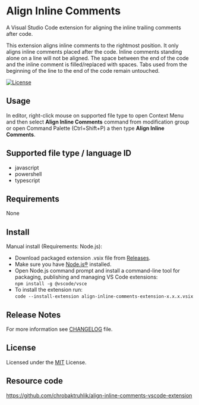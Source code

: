 # Align Inline Comments

A Visual Studio Code extension for aligning the inline trailing comments after code.

This extension aligns inline comments to the rightmost position. It only aligns inline comments placed after the code. Inline comments standing alone on a line will not be aligned. The space between the end of the code and the inline comment is filled/replaced with spaces. Tabs used from the beginning of the line to the end of the code remain untouched.

[![License](https://img.shields.io/badge/License-MIT-blue.svg)](LICENSE)

## Usage
In editor, right-click mouse on supported file type to open Context Menu and then select **Align Inline Comments** command from modification group or open Command Palette (Ctrl+Shift+P) a then type **Align Inline Comments**.

## Supported file type / language ID
* javascript
* powershell
* typescript

## Requirements
None

## Install
Manual install (Requirements: Node.js):
- Download packaged extension .vsix file from [Releases](https://github.com/chrobaktruhlik/align-inline-comments-vscode-extension/releases).
- Make sure you have [Node.js®](https://nodejs.org) installed.
- Open Node.js command prompt and install a command-line tool for packaging, publishing and managing VS Code extensions:<br>
`npm install -g @vscode/vsce`
- To install the extension run:<br>
`code --install-extension align-inline-comments-extension-x.x.x.vsix`

## Release Notes
For more information see [CHANGELOG](CHANGELOG.md) file.

## License
Licensed under the [MIT](LICENSE) License.

## Resource code
https://github.com/chrobaktruhlik/align-inline-comments-vscode-extension
